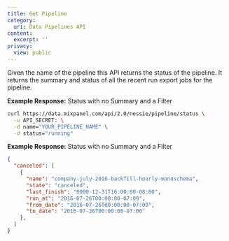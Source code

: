 ```yaml
---
title: Get Pipeline
category:
  uri: Data Pipelines API
content:
  excerpt: ''
privacy:
  view: public
---
```

Given the name of the pipeline this API returns the status of the pipeline. It returns the summary and status of all the recent run export jobs for the pipeline.

**Example Response:** Status with no Summary and a Filter

```sh
curl https://data.mixpanel.com/api/2.0/nessie/pipeline/status \
  -u API_SECRET: \
  -d name="YOUR_PIPELINE_NAME" \
  -d status="running"
```

**Example Response:** Status with no Summary and a Filter

```json
{
  "canceled": [
    {
      "name": "company-july-2016-backfill-hourly-monoschema",
      "state": "canceled",
      "last_finish": "0000-12-31T16:00:00-08:00",
      "run_at": "2016-07-26T00:00:00-07:00",
      "from_date": "2016-07-26T00:00:00-07:00",
      "to_date": "2016-07-26T00:00:00-07:00"
    },
  ]
}
```

